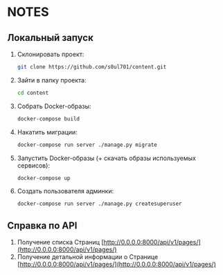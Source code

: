 # NOTES

## Локальный запуск

1. Склонировать проект:

   ```bash
   git clone https://github.com/s0ul701/content.git
   ```

2. Зайти в папку проекта:

    ```bash
    cd content
    ```

3. Собрать Docker-образы:

    ```bash
    docker-compose build
    ```

4. Накатить миграции:

    ```bash
    docker-compose run server ./manage.py migrate
    ```

5. Запустить Docker-образы (+ скачать образы используемых сервисов):

    ```bash
    docker-compose up
    ```

6. Создать пользователя админки:

    ```bash
    docker-compose run server ./manage.py createsuperuser
    ```

## Справка по API

1. Получение списка Страниц [http://0.0.0.0:8000/api/v1/pages/](http://0.0.0.0:8000/api/v1/pages/)
2. Получение детальной информации о Странице [http://0.0.0.0:8000/api/v1/pages/](http://0.0.0.0:8000/api/v1/pages/)

